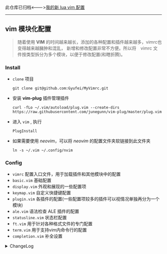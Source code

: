 此仓库已归档<--->[我的新 lua vim 配置](https://github.com/Gyufei/MyLuaVimConfig)

---

## vim 模块化配置

> 随着使用 **VIM** 的时间越来越长，添加的各种配置和插件越来越多，vimrc也变得越来越臃肿和混乱，
> 新增和修改配置非常不方便。所以将　vimrc 文件按类型拆分为多个模块，以便于修改配置(和瞎折腾)。


### Install
+ `clone` 项目 
  ```
  git clone git@github.com:Gyufei/MyVimrc.git
  ```
+ 安装 **vim-plug** 插件管理插件
  ```
  curl -fLo ~/.vim/autoload/plug.vim --create-dirs https://raw.githubusercontent.com/junegunn/vim-plug/master/plug.vim
  ```
+ 进入 `vim` , 执行
  ```
  PlugInstall
  ```
+ 如果需要使用 *neovim*，可以将 *neovim* 的配置文件夹软链接到此文件夹
  ```
  ln -s ~/.vim ~/.config/nvim
  ```

### Config

+ `vimrc` 配置入口文件，用于加载插件和其他模块中的配置
+ `basic.vim` 基础配置
+ `display.vim`   外观和展现的一些配置项
+ `keymap.vim` 自定义快捷键配置
+ `plugin.vim` 各插件的配置(一些配置项较多的插件可以视情况单独再分为一个模块)
+ `ale.vim`    语法检查 ALE 插件的配置
+ `statusline.vim` 状态栏配置
+ `ft.vim` 用于针对各种格式文件的专门配置
+ `term.vim` 用于支持vim内命令行的配置
+ `completion.vim` 补全设置

<details>
<summary>ChangeLog</summary>
  
+ *2018-7-20* 
  舍弃了主目录下的`.vimrc`文件，将配置移动到`.vim`文件夹中,便于版本管理。
+ *2018-11-20* 
  尝试同时兼容vim 和 nvim
+ *2019-4-15* 
  弃用 `ag.vim`, 使用 `ctrlsf`
+ *2019-5-29* 
  弃用 `YCM`,全面拥抱 `CoC.nvim`(为了`language server`)
+ *2019-6-5*  
  替换 状态栏插件 `airline.vim` 为 `lightline.vim`
+ *2019-6-6*  
  替换 `git` 相关插件 `vim-fugitive` 和 `vim-signify` 为 `coc-git`
  替换全局搜索插件 `ctrlp`  和 `ctrlsf` 为 `fzf.vim`:
  + 需要安装 `fzf` 
  + 需要安装 `fd` 和 `Rg(ripgrep)`, 可选安装 `highlight` 从而高亮预览结果, *MAC* 下均可使用 `homebrew` 安装, *Win* 下使用 `scoop` 安装
  + 需要设置命令行全局变量来设置 `fzf` 的搜索行为
    ```
    export FZF_DEFAULT_COMMAND="fd --exclude={.git,.idea,.vscode,.sass-cache,node_modules,build,dist} --type file --hidden"
    export FZF_DEFAULT_OPTS="--height 40% --layout=reverse"
    ```
    ps: `windows`下 `powershell` 设置环境变量方式为 `[environment]::SetEnvironmentvariable(name, value)`
+ *2019-9-18*
  更新 typescript 语法高亮插件(typescript.vim -> yats.vim)
+ *2019-9-24*
  添加显示文件类型图标插件 `vim-devicons`, 并根据插件要求更换字体为 [Noto Mono Nerd Font Compolete Mono](https://github.com/ryanoasis/nerd-fonts/tree/master/patched-fonts/Noto/Mono)
+ *2021-3-23*
  添加 vscode-neovim 配置支持, 使 vscode 可以直接调用 neovim
+ *2022-12-14*
  迁移到[lua nvim 配置](https://github.com/Gyufei/MyLuaVimConfig)，
  此 vim 和 nvim 通用配置做最简化处理 只保留几个辅助输入的简单插件，在某些轻量级场景例如浏览代码或快速起步场景够用即可
  后续不再使用和维护
</details>

